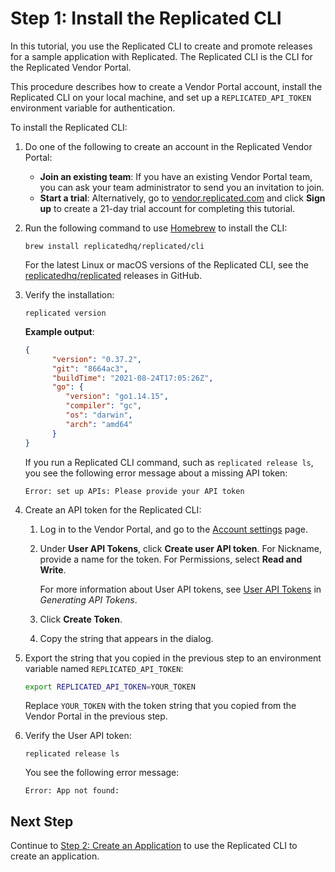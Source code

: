 # Step 1: Install the Replicated CLI

In this tutorial, you use the Replicated CLI to create and promote releases for a sample application with Replicated. The Replicated CLI is the CLI for the Replicated Vendor Portal.

This procedure describes how to create a Vendor Portal account, install the Replicated CLI on your local machine, and set up a `REPLICATED_API_TOKEN` environment variable for authentication.

To install the Replicated CLI:

1. Do one of the following to create an account in the Replicated Vendor Portal:
   * **Join an existing team**: If you have an existing Vendor Portal team, you can ask your team administrator to send you an invitation to join.
   * **Start a trial**: Alternatively, go to [vendor.replicated.com](https://vendor.replicated.com/) and click **Sign up** to create a 21-day trial account for completing this tutorial.

1. Run the following command to use [Homebrew](https://brew.sh) to install the CLI:

    ```
    brew install replicatedhq/replicated/cli
    ```

    For the latest Linux or macOS versions of the Replicated CLI, see the [replicatedhq/replicated](https://github.com/replicatedhq/replicated/releases) releases in GitHub.

1. Verify the installation:

      ```
      replicated version
      ```
      **Example output**:

      ```json
      {
            "version": "0.37.2",
            "git": "8664ac3",
            "buildTime": "2021-08-24T17:05:26Z",
            "go": {
               "version": "go1.14.15",
               "compiler": "gc",
               "os": "darwin",
               "arch": "amd64"
            }
      }
      ```
      If you run a Replicated CLI command, such as `replicated release ls`, you see the following error message about a missing API token:

      ```
      Error: set up APIs: Please provide your API token
      ```

1. Create an API token for the Replicated CLI:

   1. Log in to the Vendor Portal, and go to the [Account settings](https://vendor.replicated.com/account-settings) page.

   1. Under **User API Tokens**, click **Create user API token**. For Nickname, provide a name for the token. For Permissions, select **Read and Write**.

       For more information about User API tokens, see [User API Tokens](replicated-api-tokens#user-api-tokens) in _Generating API Tokens_.

   1. Click **Create Token**.

   1. Copy the string that appears in the dialog.

1. Export the string that you copied in the previous step to an environment variable named `REPLICATED_API_TOKEN`:

    ```bash
    export REPLICATED_API_TOKEN=YOUR_TOKEN
    ```
    Replace `YOUR_TOKEN` with the token string that you copied from the Vendor Portal in the previous step.

1. Verify the User API token:

    ```
    replicated release ls
    ```

    You see the following error message:

    ```
    Error: App not found:
    ```

## Next Step

Continue to [Step 2: Create an Application](tutorial-cli-create-app) to use the Replicated CLI to create an application.